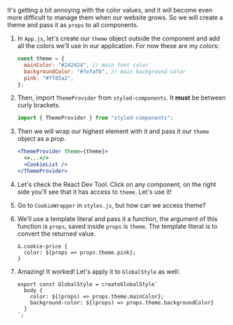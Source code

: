 It's getting a bit annoying with the color values, and it will become even more difficult to manage them when our website grows. So we will create a theme and pass it as `props` to all components.

1. In `App.js`, let's create our `theme` object outside the component and add all the colors we'll use in our application. For now these are my colors:

   ```javascript
   const theme = {
     mainColor: "#242424", // main font color
     backgroundColor: "#fefafb", // main background color
     pink: "#ff85a2",
   };
   ```

2. Then, import `ThemeProvider` from `styled-components`. It **must** be between curly brackets.

   ```javascript
   import { ThemeProvider } from "styled-components";
   ```

3. Then we will wrap our highest element with it and pass it our `theme` object as a prop.

   ```jsx
   <ThemeProvider theme={theme}>
     <>...</>
     <CookieList />
   </ThemeProvider>
   ```

4. Let's check the React Dev Tool. Click on any component, on the right side you'll see that it has access to `theme`. Let's use it!

5. Go to `CookieWrapper` in `styles.js`, but how can we access theme?

6. We'll use a template literal and pass it a function, the argument of this function is `props`, saved inside `props` is `theme`. The template literal is to convert the returned value.

   ```
   &.cookie-price {
     color: ${props => props.theme.pink};
   }
   ```

7. Amazing! It worked! Let's apply it to `GlobalStyle` as well:

   ```
   export const GlobalStyle = createGlobalStyle`
     body {
       color: ${(props) => props.theme.mainColor};
       background-color: ${(props) => props.theme.backgroundColor}
     }
   `;
   ```
